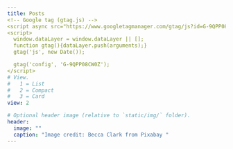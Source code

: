 ```yaml
---
title: Posts
<!-- Google tag (gtag.js) -->
<script async src="https://www.googletagmanager.com/gtag/js?id=G-9QPP08CW0Z"></script>
<script>
  window.dataLayer = window.dataLayer || [];
  function gtag(){dataLayer.push(arguments);}
  gtag('js', new Date());

  gtag('config', 'G-9QPP08CW0Z');
</script>
# View.
#   1 = List
#   2 = Compact
#   3 = Card
view: 2

# Optional header image (relative to `static/img/` folder).
header:
  image: ""
  caption: "Image credit: Becca Clark from Pixabay "
---
```

